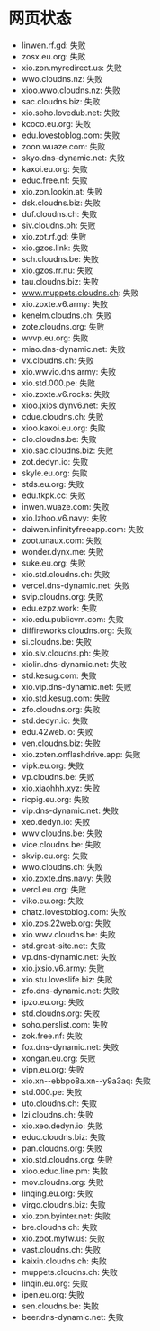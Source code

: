 # 网页状态
- linwen.rf.gd: 失败
- zosx.eu.org: 失败
- xio.zon.myredirect.us: 失败
- wwo.cloudns.nz: 失败
- xioo.wwo.cloudns.nz: 失败
- sac.cloudns.biz: 失败
- xio.soho.lovedub.net: 失败
- kcoco.eu.org: 失败
- edu.lovestoblog.com: 失败
- zoon.wuaze.com: 失败
- skyo.dns-dynamic.net: 失败
- kaxoi.eu.org: 失败
- educ.free.nf: 失败
- xio.zon.lookin.at: 失败
- dsk.cloudns.biz: 失败
- duf.cloudns.ch: 失败
- siv.cloudns.ph: 失败
- xio.zot.rf.gd: 失败
- xio.gzos.link: 失败
- sch.cloudns.be: 失败
- xio.gzos.rr.nu: 失败
- tau.cloudns.biz: 失败
- www.muppets.cloudns.ch: 失败
- xio.zoxte.v6.army: 失败
- kenelm.cloudns.ch: 失败
- zote.cloudns.org: 失败
- wvvp.eu.org: 失败
- miao.dns-dynamic.net: 失败
- vx.cloudns.ch: 失败
- xio.wwvio.dns.army: 失败
- xio.std.000.pe: 失败
- xio.zoxte.v6.rocks: 失败
- xioo.jxios.dynv6.net: 失败
- cdue.cloudns.ch: 失败
- xioo.kaxoi.eu.org: 失败
- clo.cloudns.be: 失败
- xio.sac.cloudns.biz: 失败
- zot.dedyn.io: 失败
- skyle.eu.org: 失败
- stds.eu.org: 失败
- edu.tkpk.cc: 失败
- inwen.wuaze.com: 失败
- xio.lzhoo.v6.navy: 失败
- daiwen.infinityfreeapp.com: 失败
- zoot.unaux.com: 失败
- wonder.dynx.me: 失败
- suke.eu.org: 失败
- xio.std.cloudns.ch: 失败
- vercel.dns-dynamic.net: 失败
- svip.cloudns.org: 失败
- edu.ezpz.work: 失败
- xio.edu.publicvm.com: 失败
- diffireworks.cloudns.org: 失败
- si.cloudns.be: 失败
- xio.siv.cloudns.ph: 失败
- xiolin.dns-dynamic.net: 失败
- std.kesug.com: 失败
- xio.vip.dns-dynamic.net: 失败
- xio.std.kesug.com: 失败
- zfo.cloudns.org: 失败
- std.dedyn.io: 失败
- edu.42web.io: 失败
- ven.cloudns.biz: 失败
- xio.zoten.onflashdrive.app: 失败
- vipk.eu.org: 失败
- vp.cloudns.be: 失败
- xio.xiaohhh.xyz: 失败
- ricpig.eu.org: 失败
- vip.dns-dynamic.net: 失败
- xeo.dedyn.io: 失败
- wwv.cloudns.be: 失败
- vice.cloudns.be: 失败
- skvip.eu.org: 失败
- wwo.cloudns.ch: 失败
- xio.zoxte.dns.navy: 失败
- vercl.eu.org: 失败
- viko.eu.org: 失败
- chatz.lovestoblog.com: 失败
- xio.zos.22web.org: 失败
- xio.wwv.cloudns.be: 失败
- std.great-site.net: 失败
- vp.dns-dynamic.net: 失败
- xio.jxsio.v6.army: 失败
- xio.stu.loveslife.biz: 失败
- zfo.dns-dynamic.net: 失败
- ipzo.eu.org: 失败
- std.cloudns.org: 失败
- soho.perslist.com: 失败
- zok.free.nf: 失败
- fox.dns-dynamic.net: 失败
- xongan.eu.org: 失败
- vipn.eu.org: 失败
- xio.xn--ebbpo8a.xn--y9a3aq: 失败
- std.000.pe: 失败
- uto.cloudns.ch: 失败
- lzi.cloudns.ch: 失败
- xio.xeo.dedyn.io: 失败
- educ.cloudns.biz: 失败
- pan.cloudns.org: 失败
- xio.std.cloudns.org: 失败
- xioo.educ.line.pm: 失败
- mov.cloudns.org: 失败
- linqing.eu.org: 失败
- virgo.cloudns.biz: 失败
- xio.zon.byinter.net: 失败
- bre.cloudns.ch: 失败
- xio.zoot.myfw.us: 失败
- vast.cloudns.ch: 失败
- kaixin.cloudns.ch: 失败
- muppets.cloudns.ch: 失败
- linqin.eu.org: 失败
- ipen.eu.org: 失败
- sen.cloudns.be: 失败
- beer.dns-dynamic.net: 失败
